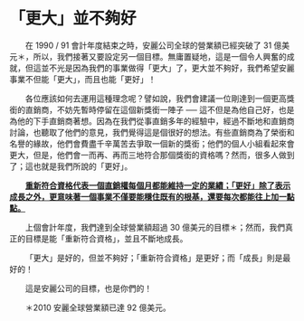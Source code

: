 # 「更大」並不夠好

&emsp;&emsp;在 1990 / 91 會計年度結束之時，安麗公司全球的營業額已經突破了 31 億美元＊，所以，我們接著又要設定另一個目標。無庸置疑地，這是一個令人興奮的成就，但這並不光是因為我們的事業做得「更大」了，更大並不夠好，我們希望安麗事業不但能「更大」，而且也能「更好」！

&emsp;&emsp;各位應該如何去運用這種理念呢？譬如說，我們會建議一位剛達到一個更高獎銜的直銷商，不妨先暫時停留在這個新獎銜一陣子 ── 這不但是為他自己好，也是為他的下手直銷商著想。因為在我們從事直銷多年的經驗中，經過不斷地和直銷商討論，也聽取了他們的意見，我們覺得這是個很好的想法。有些直銷商為了榮銜和名譽的緣故，他們會費盡千辛萬苦去爭取一個新的獎銜；他們的個人小組看起來會更大，但是，他們會一而再、再而三地符合那個獎銜的資格嗎？然而，很多人做到了；這也就是我們所說的「更好」。

&emsp;&emsp;[**重新符合資格代表一個直銷權每個月都能維持一定的業績；「更好」除了表示成長之外，更意味著一個事業不僅要能穩住既有的根基，還要每次都能往上加一點點。**]()

&emsp;&emsp;上個會計年度，我們達到全球營業額超過 30 億美元的目標＊；然而，我們真正的目標是能「重新符合資格」，並且不斷地成長。

&emsp;&emsp;「更大」是好的，但並不夠好；「重新符合資格」是更好；而「成長」則是最好的！

&emsp;&emsp;這是安麗公司的目標，也是你們的！

&emsp;&emsp;＊2010 安麗全球營業額已達 92 億美元。
